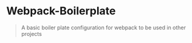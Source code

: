 # Webpack-Boilerplate

> A basic boiler plate configuration for webpack to be used in other projects
